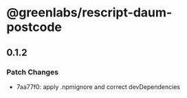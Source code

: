 # @greenlabs/rescript-daum-postcode

## 0.1.2

### Patch Changes

- 7aa77f0: apply .npmignore and correct devDependencies
